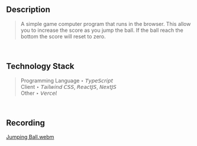## Description

> A simple game computer program that runs in the browser. This allow you to increase the score as you jump the ball. If the ball reach the bottom the score will reset to zero.

<br />

## Technology Stack

> Programming Language ‣ 𝘛𝘺𝘱𝘦𝘚𝘤𝘳𝘪𝘱𝘵 <br />
> Client ‣ 𝘛𝘢𝘪𝘭𝘸𝘪𝘯𝘥 𝘊𝘚𝘚, 𝘙𝘦𝘢𝘤𝘵𝘑𝘚, 𝘕𝘦𝘹𝘵𝘑𝘚 <br />
> Other ‣ 𝘝𝘦𝘳𝘤𝘦𝘭

<br />

## Recording
[Jumping Ball.webm](https://user-images.githubusercontent.com/69438999/209903854-7aa5be4e-b572-47ba-83ad-29182bfaacc5.webm)
